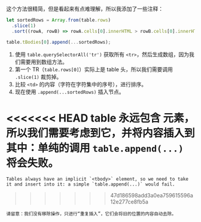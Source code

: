 这个方法很精简，但是看起来有点难理解，所以我添加了一些注释：


```js
let sortedRows = Array.from(table.rows)
  .slice(1)
  .sort((rowA, rowB) => rowA.cells[0].innerHTML > rowB.cells[0].innerHTML ? 1 : -1);

table.tBodies[0].append(...sortedRows);
```

1. 使用 `table.querySelectorAll('tr')` 获取所有 `<tr>`，然后生成数组，因为我们需要用到数组方法。
2. 第一个 TR（`table.rows[0]`）实际上是 table 头，所以我们需要调用 `.slice(1)` 裁剪掉。
3. 比较 `<td>` 的内容（字符在字符集中的序号），进行排序。
4. 现在使用 `.append(...sortedRows)` 插入节点。

<<<<<<< HEAD
    table 永远包含 <tbody> 元素，所以我们需要考虑到它，并将内容插入到其中：单纯的调用 `table.append(...)` 将会失败。
=======
    Tables always have an implicit `<tbody>` element, so we need to take it and insert into it: a simple `table.append(...)` would fail.
>>>>>>> 47d186598add3a0ea759615596a12e277ce8fb5a

    请留意：我们没有移除操作，只进行“重复插入”，它们会将旧的位置的内容自动去除。

